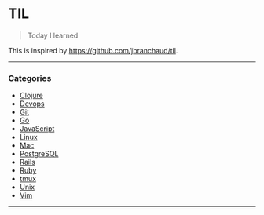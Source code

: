 # TIL
> Today I learned

This is inspired by https://github.com/jbranchaud/til.

---

### Categories

* [Clojure](#clojure)
* [Devops](#devops)
* [Git](#git)
* [Go](#go)
* [JavaScript](#javascript)
* [Linux](#linux)
* [Mac](#mac)
* [PostgreSQL](#postgresql)
* [Rails](#rails)
* [Ruby](#ruby)
* [tmux](#tmux)
* [Unix](#unix)
* [Vim](#vim)

---

